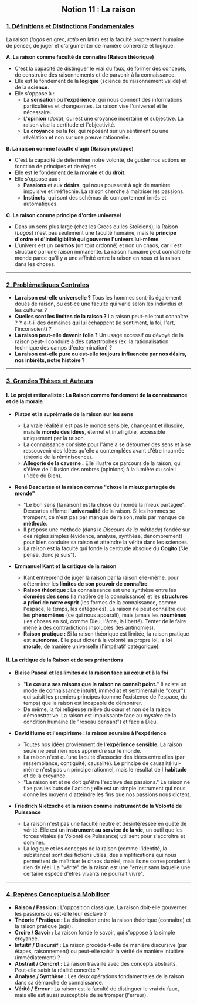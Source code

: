 ## <center>Notion 11 : La raison</center>

### <u>1. Définitions et Distinctions Fondamentales</u>

La raison (*logos* en grec, *ratio* en latin) est la faculté proprement humaine de penser, de juger et d'argumenter de manière cohérente et logique.

**A. La raison comme faculté de connaître (Raison théorique)**
-   C'est la capacité de distinguer le vrai du faux, de former des concepts, de construire des raisonnements et de parvenir à la connaissance.
-   Elle est le fondement de la **logique** (science du raisonnement valide) et de la **science**.
-   Elle s'oppose à :
    -   La **sensation** ou l'**expérience**, qui nous donnent des informations particulières et changeantes. La raison vise l'universel et le nécessaire.
    -   L'**opinion** (*doxa*), qui est une croyance incertaine et subjective. La raison vise la certitude et l'objectivité.
    -   La **croyance** ou la **foi**, qui reposent sur un sentiment ou une révélation et non sur une preuve rationnelle.

**B. La raison comme faculté d'agir (Raison pratique)**
-   C'est la capacité de déterminer notre volonté, de guider nos actions en fonction de principes et de règles.
-   Elle est le fondement de la **morale** et du **droit**.
-   Elle s'oppose aux :
    -   **Passions** et aux **désirs**, qui nous poussent à agir de manière impulsive et irréfléchie. La raison cherche à maîtriser les passions.
    -   **Instincts**, qui sont des schémas de comportement innés et automatiques.

**C. La raison comme principe d'ordre universel**
-   Dans un sens plus large (chez les Grecs ou les Stoïciens), la Raison (*Logos*) n'est pas seulement une faculté humaine, mais le **principe d'ordre et d'intelligibilité qui gouverne l'univers lui-même**.
-   L'univers est un **cosmos** (un tout ordonné) et non un chaos, car il est structuré par une raison immanente. La raison humaine peut connaître le monde parce qu'il y a une affinité entre la raison en nous et la raison dans les choses.

---

### <u>2. Problématiques Centrales</u>

-   **La raison est-elle universelle ?** Tous les hommes sont-ils également doués de raison, ou est-ce une faculté qui varie selon les individus et les cultures ?
-   **Quelles sont les limites de la raison ?** La raison peut-elle tout connaître ? Y a-t-il des domaines qui lui échappent (le sentiment, la foi, l'art, l'inconscient) ?
-   **La raison peut-elle devenir folle ?** Un usage excessif ou dévoyé de la raison peut-il conduire à des catastrophes (ex: la rationalisation technique des camps d'extermination) ?
-   **La raison est-elle pure ou est-elle toujours influencée par nos désirs, nos intérêts, notre histoire ?**

---

### <u>3. Grandes Thèses et Auteurs</u>

#### **I. Le projet rationaliste : La Raison comme fondement de la connaissance et de la morale**

-   **Platon et la suprématie de la raison sur les sens**
    -   La vraie réalité n'est pas le monde sensible, changeant et illusoire, mais le **monde des Idées**, éternel et intelligible, accessible uniquement par la raison.
    -   La connaissance consiste pour l'âme à se détourner des sens et à se ressouvenir des Idées qu'elle a contemplées avant d'être incarnée (théorie de la réminiscence).
    -   **Allégorie de la caverne :** Elle illustre ce parcours de la raison, qui s'élève de l'illusion des ombres (opinions) à la lumière du soleil (l'Idée du Bien).

-   **René Descartes et la raison comme "chose la mieux partagée du monde"**
    -   "Le bon sens [la raison] est la chose du monde la mieux partagée". Descartes affirme l'**universalité** de la raison. Si les hommes se trompent, ce n'est pas par manque de raison, mais par manque de **méthode**.
    -   Il propose une méthode (dans le *Discours de la méthode*) fondée sur des règles simples (évidence, analyse, synthèse, dénombrement) pour bien conduire sa raison et atteindre la vérité dans les sciences.
    -   La raison est la faculté qui fonde la certitude absolue du **Cogito** ("Je pense, donc je suis").

-   **Emmanuel Kant et la critique de la raison**
    -   Kant entreprend de juger la raison par la raison elle-même, pour déterminer les **limites de son pouvoir de connaître**.
    -   **Raison théorique :** La connaissance est une synthèse entre les **données des sens** (la matière de la connaissance) et les **structures a priori de notre esprit** (les formes de la connaissance, comme l'espace, le temps, les catégories). La raison ne peut connaître que les **phénomènes** (ce qui nous apparaît), mais jamais les **noumènes** (les choses en soi, comme Dieu, l'âme, la liberté). Tenter de le faire mène à des contradictions insolubles (les antinomies).
    -   **Raison pratique :** Si la raison théorique est limitée, la raison pratique est **autonome**. Elle peut dicter à la volonté sa propre loi, la **loi morale**, de manière universelle (l'impératif catégorique).

#### **II. La critique de la Raison et de ses prétentions**

-   **Blaise Pascal et les limites de la raison face au cœur et à la foi**
    -   "**Le cœur a ses raisons que la raison ne connaît point.**" Il existe un mode de connaissance intuitif, immédiat et sentimental (le "cœur") qui saisit les premiers principes (comme l'existence de l'espace, du temps) que la raison est incapable de démontrer.
    -   De même, la foi religieuse relève du cœur et non de la raison démonstrative. La raison est impuissante face au mystère de la condition humaine (le "roseau pensant") et face à Dieu.

-   **David Hume et l'empirisme : la raison soumise à l'expérience**
    -   Toutes nos idées proviennent de l'**expérience sensible**. La raison seule ne peut rien nous apprendre sur le monde.
    -   La raison n'est qu'une faculté d'associer des idées entre elles (par ressemblance, contiguïté, causalité). Le principe de causalité lui-même n'est pas un principe rationnel, mais le résultat de l'**habitude** et de la croyance.
    -   "La raison est et ne doit qu'être l'esclave des passions." La raison ne fixe pas les buts de l'action ; elle est un simple instrument qui nous donne les moyens d'atteindre les fins que nos passions nous dictent.

-   **Friedrich Nietzsche et la raison comme instrument de la Volonté de Puissance**
    -   La raison n'est pas une faculté neutre et désintéressée en quête de vérité. Elle est un **instrument au service de la vie**, un outil que les forces vitales (la Volonté de Puissance) utilisent pour s'accroître et dominer.
    -   La logique et les concepts de la raison (comme l'identité, la substance) sont des fictions utiles, des simplifications qui nous permettent de maîtriser le chaos du réel, mais ils ne correspondent à rien de réel. La "vérité" de la raison est une "erreur sans laquelle une certaine espèce d'êtres vivants ne pourrait vivre".

---

### <u>4. Repères Conceptuels à Mobiliser</u>

-   **Raison / Passion :** L'opposition classique. La raison doit-elle gouverner les passions ou est-elle leur esclave ?
-   **Théorie / Pratique :** La distinction entre la raison théorique (connaître) et la raison pratique (agir).
-   **Croire / Savoir :** La raison fonde le savoir, qui s'oppose à la simple croyance.
-   **Intuitif / Discursif :** La raison procède-t-elle de manière discursive (par étapes, raisonnement) ou peut-elle saisir la vérité de manière intuitive (immédiatement) ?
-   **Abstrait / Concret :** La raison travaille avec des concepts abstraits. Peut-elle saisir la réalité concrète ?
-   **Analyse / Synthèse :** Les deux opérations fondamentales de la raison dans sa démarche de connaissance.
-   **Vérité / Erreur :** La raison est la faculté de distinguer le vrai du faux, mais elle est aussi susceptible de se tromper (l'erreur).